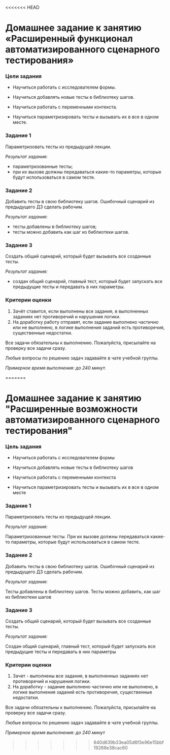 <<<<<<< HEAD
# Домашнее задание к занятию «Расширенный функционал автоматизированного сценарного тестирования»### Цели задания* Научиться работать с исследователем формы.* Научиться добавлять новые тесты в библиотеку шагов.* Научиться работать с переменными контекста.* Научиться параметризировать тесты и вызывать их в все в одном месте.### Задание 1Параметризовать тесты из предыдущей лекции.*Результат задания:** параметризованные тесты;* при их вызове должны передаваться какие-то параметры, которые будут использоваться в самом тесте.### Задание 2Добавить тесты в свою библиотеку шагов. Ошибочный сценарий из предыдущего ДЗ сделать рабочим.*Результат задания:** тесты добавлены в библиотеку шагов;* тесты можно добавить как шаг из библиотеки шагов.### Задание 3Создать общий сценарий, который будет вызывать все созданные тесты.*Результат задания:** создан общий сценарий, главный тест, который будет запускать все предыдущие тесты и передавать в них параметры.### Критерии оценки1. Зачёт ставится, если выполнены все задания, в выполненных заданиях нет противоречий и нарушения логики. 2. На доработку работу отправят, если задание выполнено частично или не выполнено, в логике выполнения заданий есть противоречия, существенные недостатки.Все задачи обязательны к выполнению. Пожалуйста, присылайте на проверку все задачи сразу.Любые вопросы по решению задач задавайте в чате учебной группы.*Примерное время выполнения: до 240 минут.*
=======
# Домашнее задание к занятию "Расширенные возможности автоматизированного сценарного тестирования"


### Цель задания

* Научиться работать с исследователем формы

* Научиться добавлять новые тесты в библиотеку шагов

* Научиться работать с переменными контекста

* Научиться параметризировать тесты и вызывать их в все в одном месте


### Задание 1

Параметризовать тесты из предыдущей лекции.

*Результат задания:*

Параметризованные тесты.
При их вызове должны передаваться какие-то параметры, которые будут использоваться в самом тесте.

### Задание 2

Добавить тесты в свою библиотеку шагов. Ошибочный сценарий из предыдущего ДЗ сделать рабочим.

*Результат задания:*

Тесты добавлены в библиотеку шагов.
Тесты можно добавить, как шаг из библиотеки шагов


### Задание 3

Создать общий сценарий, который будет вызывать все созданные тесты.

*Результат задания:*

Создан общий сценарий, главный тест, который будет запускать все предыдущие тесты и передавать в них параметры


### Критерии оценки

1. Зачет - выполнены все задания, в выполненных заданиях нет противоречий и нарушения логики. 
2. На доработку - задание выполнено частично или не выполнено, в логике выполнения заданий есть противоречия, существенные недостатки.

Все задачи обязательны к выполнению. Пожалуйста, присылайте на проверку все задачи сразу.

Любые вопросы по решению задач задавайте в чате учебной группы.

*Примерное время выполнения: до 240 минут*
>>>>>>> 640d639b33ea05d6f3e96e15bbf19268e38cac60
